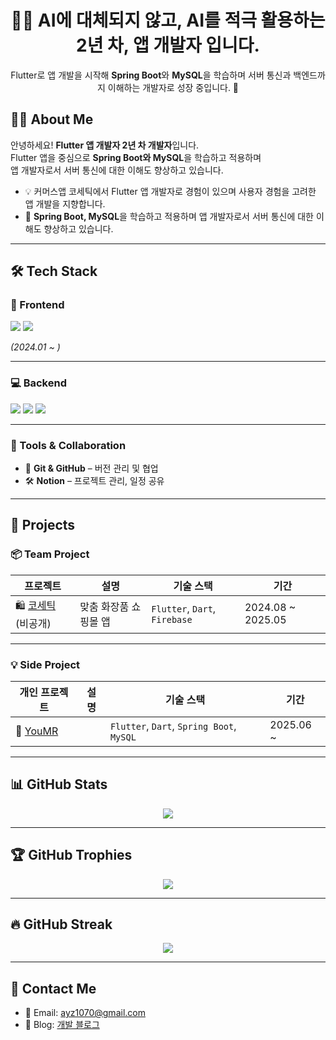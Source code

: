 <h1 align="center">👩‍💻 AI에 대체되지 않고, AI를 적극 활용하는 2년 차, 앱 개발자 입니다.</h1>

<p align="center">
  Flutter로 앱 개발을 시작해 <strong>Spring Boot</strong>와 <strong>MySQL</strong>을 학습하며  
  서버 통신과 백엔드까지 이해하는 개발자로 성장 중입니다. 🚀
</p>


## 👩‍💻 About Me

안녕하세요! **Flutter 앱 개발자 2년 차 개발자**입니다.  
Flutter 앱을 중심으로 **Spring Boot와 MySQL**을 학습하고 적용하며  
앱 개발자로서 서버 통신에 대한 이해도 향상하고 있습니다.

- 💡 커머스앱 코세틱에서 Flutter 앱 개발자로 경험이 있으며 사용자 경험을 고려한 앱 개발을 지향합니다.  
- 🚀 **Spring Boot, MySQL**을 학습하고 적용하며 앱 개발자로서 서버 통신에 대한 이해도 향상하고 있습니다.

---

## 🛠 Tech Stack

### 📱 Frontend
<div align="left"> 
  <img src="https://img.shields.io/badge/Flutter-02569B?style=for-the-badge&logo=flutter&logoColor=white">
  <img src="https://img.shields.io/badge/Dart-0175C2?style=for-the-badge&logo=dart&logoColor=white">
</div>

<p><em>(2024.01 ~ )</em></p>

---

### 💻 Backend
<div align="left"> 
  <img src="https://img.shields.io/badge/Spring%20Boot-6DB33F?style=for-the-badge&logo=springboot&logoColor=white">
  <img src="https://img.shields.io/badge/MySQL-4479A1?style=for-the-badge&logo=mysql&logoColor=white"> 
  <img src="https://img.shields.io/badge/Java-007396?style=for-the-badge&logo=java&logoColor=white"> 
</div>

---

### 🧰 Tools & Collaboration
- 🔗 **Git & GitHub** – 버전 관리 및 협업  
- 🛠 **Notion** – 프로젝트 관리, 일정 공유

---

## 🚀 Projects

### 📦 Team Project

| 프로젝트 | 설명 | 기술 스택 | 기간 |
|----------|------|-----------|-------|
| 🛍 [코세틱](https://github.com/ayz1070/cosetic) (비공개) | 맞춤 화장품 쇼핑몰 앱 | `Flutter`, `Dart`, `Firebase` | 2024.08 ~ 2025.05

---

### 💡 Side Project

| 개인 프로젝트 | 설명 | 기술 스택 | 기간 |
|----------------|--------|-------------|--------|
| 🧠 [YouMR](https://github.com/ayz1070/youmr_v2) |   | `Flutter`, `Dart`, `Spring Boot`, `MySQL` | 2025.06 ~

---

## 📊 GitHub Stats

<div align="center">
  <img src="https://github-readme-stats.vercel.app/api?username=ayz1070&show_icons=true&theme=radical">
</div>

---

## 🏆 GitHub Trophies

<div align="center">
  <img src="https://github-profile-trophy.vercel.app/?username=ayz1070&theme=radical&row=1&column=7">
</div>

---

## 🔥 GitHub Streak

<div align="center">
  <img src="https://github-readme-streak-stats.herokuapp.com/?user=ayz1070&theme=radical&hide_border=true">
</div>

---

## 📩 Contact Me

- 📧 Email: [ayz1070@gmail.com](mailto:ayz1070@gmail.com)  
- 📝 Blog: [개발 블로그](https://developer-comingsoon.tistory.com/)
